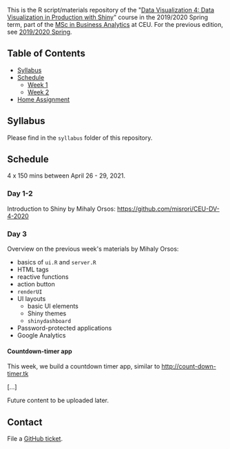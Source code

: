 This is the R script/materials repository of the "[Data Visualization 4: Data Visualization in Production with Shiny](https://courses.ceu.edu/courses/2020-2021/data-visualization-4-data-visualization-production-shiny)" course in the 2019/2020 Spring term, part of the [MSc in Business Analytics](https://courses.ceu.edu/programs/ms/master-science-business-analytics) at CEU. For the previous edition, see [2019/2020 Spring](https://github.com/daroczig/CEU-DV3/tree/2019-2020).

## Table of Contents

* [Syllabus](#syllabus)
* [Schedule](#schedule)
   * [Week 1](#week-1)
   * [Week 2](#week-2)
* [Home Assignment](#home-assignment)

## Syllabus

Please find in the `syllabus` folder of this repository.

## Schedule

4 x 150 mins between April 26 - 29, 2021.

### Day 1-2

Introduction to Shiny by Mihaly Orsos: https://github.com/misrori/CEU-DV-4-2020

### Day 3

Overview on the previous week's materials by Mihaly Orsos:

* basics of `ui.R` and `server.R`
* HTML tags
* reactive functions
* action button
* `renderUI`
* UI layouts
  * basic UI elements
  * Shiny themes
  * `shinydashboard`
* Password-protected applications
* Google Analytics

#### Countdown-timer app

This week, we build a countdown timer app, similar to http://count-down-timer.tk

[...]

Future content to be uploaded later.

## Contact

File a [GitHub ticket](https://github.com/daroczig/CEU-DV3/issues).
